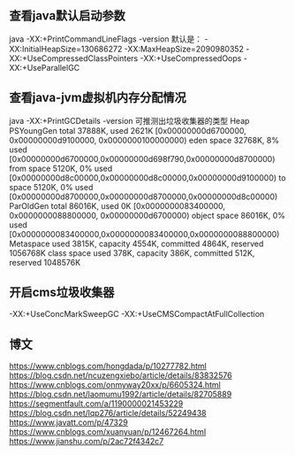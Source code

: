 查看java默认启动参数
----
java -XX:+PrintCommandLineFlags -version
默认是：
 -XX:InitialHeapSize=130686272 -XX:MaxHeapSize=2090980352 -XX:+UseCompressedClassPointers
 -XX:+UseCompressedOops -XX:+UseParallelGC 

查看java-jvm虚拟机内存分配情况
----
java -XX:+PrintGCDetails -version
可推测出垃圾收集器的类型
Heap
 PSYoungGen      total 37888K, used 2621K [0x00000000d6700000, 0x00000000d9100000, 0x0000000100000000)
  eden space 32768K, 8% used [0x00000000d6700000,0x00000000d698f790,0x00000000d8700000)
  from space 5120K, 0% used [0x00000000d8c00000,0x00000000d8c00000,0x00000000d9100000)
  to   space 5120K, 0% used [0x00000000d8700000,0x00000000d8700000,0x00000000d8c00000)
 ParOldGen       total 86016K, used 0K [0x0000000083400000, 0x0000000088800000, 0x00000000d6700000)
  object space 86016K, 0% used [0x0000000083400000,0x0000000083400000,0x0000000088800000)
 Metaspace       used 3815K, capacity 4554K, committed 4864K, reserved 1056768K
  class space    used 378K, capacity 386K, committed 512K, reserved 1048576K

开启cms垃圾收集器
----
-XX:+UseConcMarkSweepGC
-XX:+UseCMSCompactAtFullCollection

博文
----
https://www.cnblogs.com/hongdada/p/10277782.html
https://blog.csdn.net/ncuzengxiebo/article/details/83832576
https://www.cnblogs.com/onmyway20xx/p/6605324.html
https://blog.csdn.net/laomumu1992/article/details/82705889
https://segmentfault.com/a/1190000021453229
https://blog.csdn.net/lqp276/article/details/52249438
https://www.javatt.com/p/47329
https://www.cnblogs.com/xuanyuan/p/12467264.html
https://www.jianshu.com/p/2ac72f4342c7


























